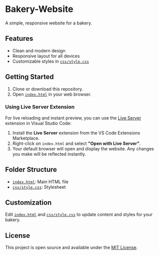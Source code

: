 # Bakery-Website

A simple, responsive website for a bakery.

## Features

- Clean and modern design
- Responsive layout for all devices
- Customizable styles in [`css/style.css`](css/style.css)

## Getting Started

1. Clone or download this repository.
2. Open [`index.html`](index.html) in your web browser.

### Using Live Server Extension

For live reloading and instant preview, you can use the [Live Server](https://marketplace.visualstudio.com/items?itemName=ritwickdey.LiveServer) extension in Visual Studio Code:

1. Install the **Live Server** extension from the VS Code Extensions Marketplace.
2. Right-click on `index.html` and select **"Open with Live Server"**.
3. Your default browser will open and display the website. Any changes you make will be reflected instantly.

## Folder Structure

- [`index.html`](index.html): Main HTML file
- [`css/style.css`](css/style.css): Stylesheet

## Customization

Edit [`index.html`](index.html) and [`css/style.css`](css/style.css) to update content and styles for your bakery.

## License

This project is open source and available under the [MIT License](LICENSE).